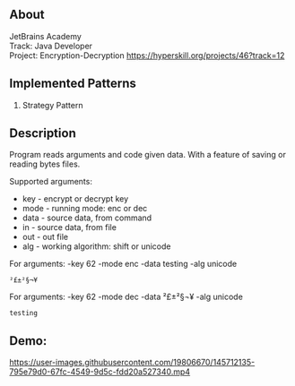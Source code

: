 ## About
JetBrains Academy  
Track: Java Developer  
Project: Encryption-Decryption
https://hyperskill.org/projects/46?track=12

## Implemented Patterns
1. Strategy Pattern

## Description

Program reads arguments and code given data.
With a feature of saving or reading bytes files.

Supported arguments:
- key - encrypt or decrypt key
- mode - running mode: enc or dec
- data - source data, from command
- in - source data, from file
- out - out file
- alg - working algorithm: shift or unicode

For arguments: -key 62 -mode enc -data testing -alg unicode
```
²£±²§¬¥
```

For arguments: -key 62 -mode dec -data ²£±²§¬¥ -alg unicode
```
testing
```

## Demo:

https://user-images.githubusercontent.com/19806670/145712135-795e79d0-67fc-4549-9d5c-fdd20a527340.mp4

